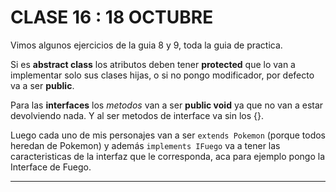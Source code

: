 #  CLASE 16 : 18 OCTUBRE

Vimos algunos ejercicios de la guia 8 y 9, toda la guia de practica.

Si es **abstract class** los atributos deben tener **protected** que lo van a implementar solo sus clases hijas, o si no pongo modificador, por defecto va a ser **public**.

Para las **interfaces** los *metodos* van a ser **public void** ya que no van a estar devolviendo nada. Y al ser metodos de interface va sin los {}.

Luego cada uno de mis personajes van a ser ```extends Pokemon``` (porque todos heredan de Pokemon) y además  ```implements IFuego``` va a tener las caracteristicas de la interfaz que le corresponda, aca para ejemplo pongo la Interface de Fuego.

---
